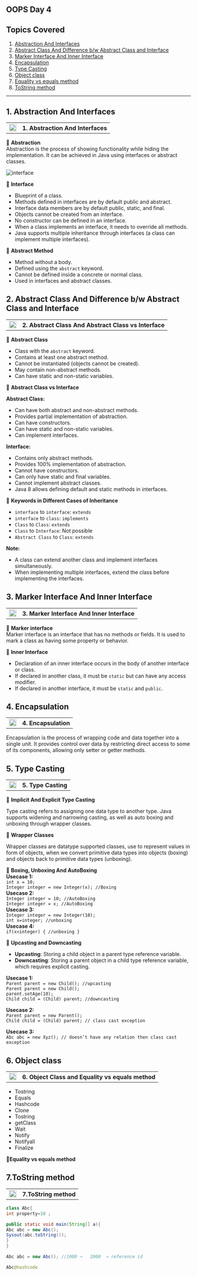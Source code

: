 ## OOPS Day 4

**Topics Covered**
--------------
1. [Abstraction And Interfaces](#1-abstraction-and-interfaces)
2. [Abstract Class And Difference b/w Abstract Class and Interface](#2-abstract-class-and-difference-bw-abstract-class-and-interface)
3. [Marker Interface And Inner Interface](#3-marker-interface-and-inner-interface)
4. [Encapsulation](#4-encapsulation)
5. [Type Casting](#5-type-casting)
6. [Object class](#6-object-class)
7. [Equality vs equals method](#7-equality-vs-equals-method)
8. [ToString method](#8-tostring-method)
--------------
  
## 1. Abstraction And Interfaces

<table>
    <tr>
        <td><a href="#">
             <img src="https://github.com/user-attachments/assets/393a6073-ba6a-48dd-972b-9e9b8d908e45" alt="yt" width="20" height="20">
        </a></td>
        <th align="left">1. Abstraction And Interfaces </th>
    </tr>
</table>

🔵 **Abstraction**    
Abstraction is the process of showing functionality while hiding the implementation. It can be achieved in Java using interfaces or abstract classes.

![interface](https://github.com/codewithheeren/Java/assets/87074236/47c765b2-26ff-47c4-91d0-d7d267522525)  

🔵 **Interface**
- Blueprint of a class.
- Methods defined in interfaces are by default public and abstract.
- Interface data members are by default public, static, and final.
- Objects cannot be created from an interface.
- No constructor can be defined in an interface.
- When a class implements an interface, it needs to override all methods.
- Java supports multiple inheritance through interfaces (a class can implement multiple interfaces).
  
🔵 **Abstract Method**   
- Method without a body.     
- Defined using the `abstract` keyword.     
- Cannot be defined inside a concrete or normal class.     
- Used in interfaces and abstract classes.  

## 2. Abstract Class And Difference b/w Abstract Class and Interface  
<table>
    <tr>
        <td><a href="#">
             <img src="https://github.com/user-attachments/assets/393a6073-ba6a-48dd-972b-9e9b8d908e45" alt="yt" width="20" height="20">
        </a></td>
        <th align="left">2. Abstract Class And Abstract Class vs Interface</th>
    </tr>
</table>

🔵 **Abstract Class**
- Class with the `abstract` keyword.
- Contains at least one abstract method.
- Cannot be instantiated (objects cannot be created).
- May contain non-abstract methods.
- Can have static and non-static variables.
  
🔵 **Abstract Class vs Interface**

**Abstract Class:**

- Can have both abstract and non-abstract methods.
- Provides partial implementation of abstraction.
- Can have constructors.
- Can have static and non-static variables.
- Can implement interfaces.

**Interface:**

- Contains only abstract methods.
- Provides 100% implementation of abstraction.
- Cannot have constructors.
- Can only have static and final variables.
- Cannot implement abstract classes.
- Java 8 allows defining default and static methods in interfaces.

🔵 **Keywords in Different Cases of Inheritance**
- `interface` to `interface`: `extends`   
- `interface` to `class`: `implements`     
- `Class` to `Class`: `extends`    
- `Class` to `Interface`: Not possible    
- `Abstract Class` to `Class`: `extends`    

**Note:**   
- A class can extend another class and implement interfaces simultaneously.    
- When implementing multiple interfaces, extend the class before implementing the interfaces.     

## 3. Marker Interface And Inner Interface

<table>
    <tr>
        <td><a href="#">
            <img src="https://github.com/user-attachments/assets/393a6073-ba6a-48dd-972b-9e9b8d908e45" alt="yt" width="20" height="20">
        </a></td>
        <th align="left">3. Marker Interface And Inner Interface</th>
    </tr>
</table>

🔵 **Marker interface**    
Marker interface is an interface that has no methods or fields. It is used to mark a class as having some property or behavior.

🔵 **Inner Interface**    
- Declaration of an inner interface occurs in the body of another interface or class.    
- If declared in another class, it must be `static` but can have any access modifier.   
- If declared in another interface, it must be `static` and `public`.
     
## 4. Encapsulation

<table>
    <tr>
        <td><a href="#">
             <img src="https://github.com/user-attachments/assets/393a6073-ba6a-48dd-972b-9e9b8d908e45" alt="yt" width="20" height="20">
        </a></td>
        <th align="left">4. Encapsulation</th>
    </tr>
</table>

Encapsulation is the process of wrapping code and data together into a single unit. It provides control over data by restricting direct access to some of its components, allowing only setter or getter methods.

## 5. Type Casting

<table>
    <tr>
        <td><a href="#">
             <img src="https://github.com/user-attachments/assets/393a6073-ba6a-48dd-972b-9e9b8d908e45" alt="yt" width="20" height="20">
        </a></td>
        <th align="left">5. Type Casting</th>
    </tr>
</table>

🔵 **Implicit And Explicit Type Casting**

Type casting refers to assigning one data type to another type. Java supports widening and narrowing casting, as well as auto boxing and unboxing through wrapper classes.

🔵 **Wrapper Classes**

Wrapper classes are datatype supported classes, use to represent values in form of objects, when we convert primitive data types into objects (boxing) and objects back to primitive data types (unboxing).

🔵 **Boxing, Unboxing And AutoBoxing**    
**Usecase 1:**  
`int x = 10;`   
`Integer integer = new Integer(x); //Boxing`  
**Usecase 2:**  
`Integer integer = 10; //AutoBoxing`     
`Integer integer = x; //AutoBoxing`  
**Usecase 3:**  
`Integer integer = new Integer(10);`     
`int x=integer; //unboxing`  
**Usecase 4:**  
`if(x<integer) { //unboxing }`

🔵 **Upcasting and Downcasting**

- **Upcasting**: Storing a child object in a parent type reference variable.
- **Downcasting**: Storing a parent object in a child type reference variable, which requires explicit casting.

**Usecase 1:**  
`Parent parent = new Child(); //upcasting`     
`Parent parent = new Child();`      
`parent.setAge(10);`      
`Child child = (Child) parent; //downcasting`

**Usecase 2:**  
`Parent parent = new Parent();`      
`Child child = (Child) parent; // class cast exception`

**Usecase 3:**  
`Abc abc = new Xyz(); // doesn’t have any relation then class cast exception`

## 6. Object class

<table>
    <tr>
        <td><a href="#">
             <img src="https://github.com/user-attachments/assets/393a6073-ba6a-48dd-972b-9e9b8d908e45" alt="yt" width="20" height="20">
        </a></td>
        <th align="left">6. Object Class and Equality vs equals method</th>
    </tr>
</table>

  - Tostring
  - Equals
  - Hashcode
  - Clone
  - Tostring
  - getClass
  - Wait
  - Notify
  - Notifyall
  - Finalize

🔵**Equality vs equals method**

## 7.ToString method
<table>
    <tr>
        <td><a href="#">
             <img src="https://github.com/user-attachments/assets/393a6073-ba6a-48dd-972b-9e9b8d908e45" alt="yt" width="20" height="20">
        </a></td>
        <th align="left">7.ToString method</th>
    </tr>
</table>    

```java
class Abc{
int property=10 ;

public static void main(String[] a){
Abc abc = new Abc();
Sysout(abc.toString());
}
}

Abc abc = new Abc(); //1000 →   2000  → reference id

Abc@hashcode
```


